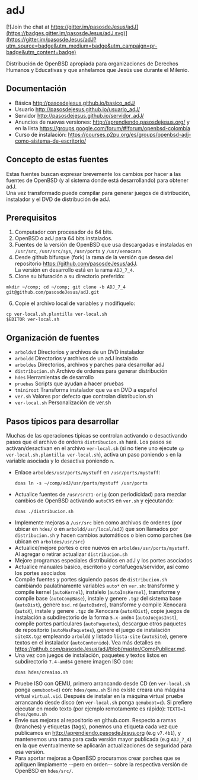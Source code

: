 adJ
===

[![Join the chat at https://gitter.im/pasosdeJesus/adJ](https://badges.gitter.im/pasosdeJesus/adJ.svg)](https://gitter.im/pasosdeJesus/adJ?utm_source=badge&utm_medium=badge&utm_campaign=pr-badge&utm_content=badge)

Distribución de OpenBSD apropiada para organizaciones de Derechos Humanos 
y Educativas y que anhelamos que Jesús use durante el Milenio.

Documentación
-------------


* Básica <http://pasosdejesus.github.io/basico_adJ/>
* Usuario <http://pasosdejesus.github.io/usuario_adJ/>
* Servidor <http://pasosdejesus.github.io/servidor_adJ/>
* Anuncios de nuevas versiones: <http://aprendiendo.pasosdejesus.org/> y en la lista <https://groups.google.com/forum/#!forum/openbsd-colombia>
* Curso de instalación: <https://courses.p2pu.org/es/groups/openbsd-adj-como-sistema-de-escritorio/>

Concepto de estas fuentes
-------------------------

Estas fuentes buscan expresar brevemente los cambios por hacer a las 
fuentes de OpenBSD (y al sistema donde está desarrollando) para obtener adJ.  
Una vez transformado puede compilar para generar juegos de distribución, 
instalador y el DVD de distribución de adJ.


Prerequisitos
-------------

1. Computador con procesador de 64 bits.
2. OpenBSD o adJ para 64 bits instalados.
3. Fuentes de la versión de OpenBSD que usa descargadas e instaladas 
   en ```/usr/src```, ```/usr/src/sys```, ```/usr/ports``` y 
   ```/usr/xenocara```
4. Desde github bifurque (fork) la rama de la versión que desea del 
   repositorio <https://github.com/pasosdeJesus/adJ>.  
   La versión en desarrollo está en la rama
   ```ADJ_7_4```.
5. Clone su bifuración a su directorio preferido:
```
mkdir ~/comp; cd ~/comp; git clone -b ADJ_7_4 git@github.com/pasosdeJesus/adJ.git
```
6. Copie el archivo local de variables y modifiquelo:
```
cp ver-local.sh.plantilla ver-local.sh
$EDITOR ver-local.sh
```


Organización de fuentes
-----------------------

- ```arboldvd```   Directorios y archivos de un DVD instalador
- ```arboldd```    Directorios y archivos de un adJ instalado
- ```arboldes```   Directorios, archivos y parches para desarrollar adJ
- ```distribucion.sh```	Archivo de ordenes para generar distribución
- ```hdes```       Herramientas de desarrollo
- ```pruebas```    Scripts que ayudan a hacer pruebas
- ```tminiroot```  Transforma instalador que va en DVD a español
- ```ver.sh```     Valores por defecto que controlan distribucion.sh
- ```ver-local.sh```		Personalización de ver.sh



Pasos típicos para desarrollar
------------------------------

Muchas de las operaciones típicas se controlan activando o desactivando pasos 
que el archivo de ordens ```distribucion.sh``` hará.  Los pasos se 
activan/desactivan en el archivo ```ver-local.sh``` (si no tiene uno ejecute 
```cp ver-local.sh.plantilla ver-local.sh```), activa un paso poniendo ```s``` 
en la variable asociada y lo desactiva poniendo ```n```.

* Enlace ```arboldes/usr/ports/mystuff``` en ```/usr/ports/mystuff```:  
	```
	doas ln -s ~/comp/adJ/usr/ports/mystuff /usr/ports
	```
* Actualice fuentes de ```/usr/src71-orig``` (con periodicidad) para mezclar 
  cambios de OpenBSD activando ```autoCVS``` en ```ver.sh``` y ejecutando:
	```
	doas ./distribucion.sh
	```
* Implemente mejoras a ```/usr/src``` bien como archivos de ordenes (por 
  ubicar en ```hdes/``` o en ```arboldd/usr/local/adJ```) que son llamados 
  por ```distribucion.sh``` y hacen cambios automáticos  o bien como 
  parches (se ubican en ```arboldes/usr/src```)
* Actualice/mejore portes o cree nuevos en ```arboldes/usr/ports/mystuff```.  
  Al agregar o retirar actualizar ```distribucion.sh```
* Mejore programas especiales distribuidos en adJ y los portes asociados
* Actualice manuales básico, escritorio y cortafuegos/servidor, así como los 
  portes asociados
* Compile fuentes y portes siguiendo pasos de ```distribucion.sh``` cambiando 
  paulatinamente variables ```auto*``` en ```ver.sh```: transforme y compile 
  kernel (```autoKernel```), instalelo (```autoInsKernel```), transforme y 
  compile base (```autoCompBase```), instale y genere ```.tgz``` del 
  sistema base (```autoDist```), genere ```bsd.rd``` (```autoBsdrd```), 
  transforme y compile Xenocara (```autoX```), instale y genere ```.tgz``` de 
  Xenocara (```autoXDist```), copie juegos de instalación a subdirectorio 
  de la forma ```5.x-amd64``` (```autoJuegosInst```), compile portes 
  particulares (```autoPaquetes```), descargue otros paquetes de 
  repositorio (```autoMasPaquetes```), genere el juego de instalación 
  ```siteXX.tgz``` empleando ```arboldd``` y listado ```lista-site``` 
  (```autoSite```), genere textos en el instalador (```autoContenido```).
  Vea más detalles en <https://github.com/pasosdeJesus/adJ/blob/master/ComoPublicar.md>.
* Una vez con juegos de instalación, paquetes y textos listos en 
  subdirectorio ```7.4-amd64``` genere imagen ISO con: 
	```
	doas hdes/creaiso.sh
	```
* Pruebe ISO con QEMU, primero arrancando desde CD (en ```ver-local.sh``` 
  ponga ```qemuboot=d```) con: 
	```hdes/qemu.sh```
  Si no existe creara una máquina virtual ```virtual.vid```.  Después 
  de instalar en la máquina virtual pruebe arrancando desde disco (en 
  ```ver-local.sh``` ponga ```qemuboot=c```).   Si prefiere ejecutar en 
  modo texto (por ejemplo remotamente es rápido): 
	```TEXTO=1 dhes/qemu.sh```
* Envie sus mejoras al repositorio en github.com.  Respecto a ramas 
  (branches) y etiquetas (tags), ponemos una etiqueta cada vez que 
  publicamos en <http://aprendiendo.pasosdeJesus.org> (e.g ```v7.4b1```), 
  y mantenemos una rama para cada versión mayor publicada (e.g ```ADJ_7_4```) 
  en la que eventualmente se aplicarán actualizaciones de seguridad para esa 
  versión.
* Para aportar mejoras a OpenBSD procuramos crear parches que se apliquen 
  limpiamente --pero en orden-- sobre la respectiva versión de OpenBSD 
  en ```hdes/src/```.

